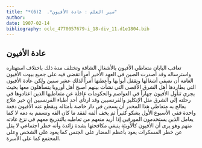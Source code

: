 ```yaml
---
title: "*سير العلم : عادة الأفيون*.  2(6)"
author: 
date: 1907-02-14
bibliography: oclc_4770057679-i_18-div_11.d1e1804.bib
---
```




##  عادة الأفيون 


 تعاقب اليابان متعاطي الأفيون بالأشغال الشاقة وتختلف مدة ذلك باختلاف استهتاره واسترساله وقد أصدرت الصين في العهد الأخير أمراً تقضي فيه على جميع بيوت الأفيون العامة أن تصفي أشغالها وتقفل أبوابها وأعطتها أمراً لذلك  عشر  سنين ولكن عادة الأفيون التي يطاردها أهل الشرق الأقصى التي نشأت بينهم أصبح أهل أوروبا يتسأهلون معها   بحيث يجري تنأول الأفيون جهاراً في العواصم والحكومات غافلة عن متعاطيها الذين اعتادوها في رحلته إلى الشرق مثل الإنكليز والفرنسيين وقد ارتأى  أحد  أطباء الفرنسيين إن خير علاج يعالج به متعاطي هذا المخدر أن يسجن في دار خاصة بأمثاله ويقطع عنه الأفيون دفعة واحدة ففي الأسبوع الأول يشكو كثيراً ثم يخف ألمه لفقد ما كان الفه وتسمم به دمه لا كما يعامل الذين يستخدمون المورفين إذا أريد منعهم من تعاطيه بالتدريج معهم في نزع عادته منهم وهو يرى أن الأفيون كالأوبئة ينبغي مكافحتها بشدة زائدة وأنه خطر اجتماعي لا يقل عن خطر المسكرات يعود بأعظم المضار على الجنس كما يعود على الشخص وعلى المجتمع كما على الأسرة. 
